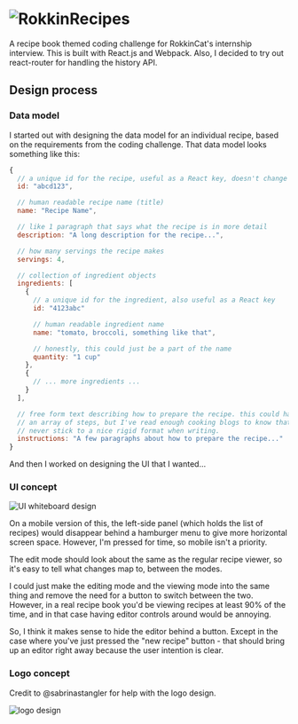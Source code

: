 # ![RokkinRecipes](https://raw.githubusercontent.com/slang800/rokkin-recipes/master/src/logo.png)

A recipe book themed coding challenge for RokkinCat's internship interview. This is built with React.js and Webpack. Also, I decided to try out react-router for handling the history API.

## Design process

### Data model

I started out with designing the data model for an individual recipe, based on the requirements from the coding challenge. That data model looks something like this:

```js
{
  // a unique id for the recipe, useful as a React key, doesn't change ever
  id: "abcd123",

  // human readable recipe name (title)
  name: "Recipe Name",

  // like 1 paragraph that says what the recipe is in more detail
  description: "A long description for the recipe...",

  // how many servings the recipe makes
  servings: 4,

  // collection of ingredient objects
  ingredients: [
    {
      // a unique id for the ingredient, also useful as a React key
      id: "4123abc"

      // human readable ingredient name
      name: "tomato, broccoli, something like that",

      // honestly, this could just be a part of the name
      quantity: "1 cup"
    },
    {
      // ... more ingredients ...
    }
  ],

  // free form text describing how to prepare the recipe. this could have been
  // an array of steps, but I've read enough cooking blogs to know that authors
  // never stick to a nice rigid format when writing.
  instructions: "A few paragraphs about how to prepare the recipe..."
}
```

And then I worked on designing the UI that I wanted...

### UI concept

![UI whiteboard design](https://i.imgur.com/mIo2S6d.jpg)

On a mobile version of this, the left-side panel (which holds the list of recipes) would disappear behind a hamburger menu to give more horizontal screen space. However, I'm pressed for time, so mobile isn't a priority.

The edit mode should look about the same as the regular recipe viewer, so it's easy to tell what changes map to, between the modes.

I could just make the editing mode and the viewing mode into the same thing and remove the need for a button to switch between the two. However, in a real recipe book you'd be viewing recipes at least 90% of the time, and in that case having editor controls around would be annoying.

So, I think it makes sense to hide the editor behind a button. Except in the case where you've just pressed the "new recipe" button - that should bring up an editor right away because the user intention is clear.

### Logo concept

Credit to @sabrinastangler for help with the logo design.

![logo design](https://i.imgur.com/vNkcD1y.jpg)
